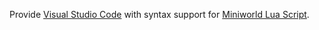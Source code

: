 Provide [Visual Studio Code](https://code.visualstudio.com/) with syntax support for [Miniworld Lua Script](https://dev-wiki.mini1.cn/cyclopdeia?wikiMenuId=3&wikiId=1693).